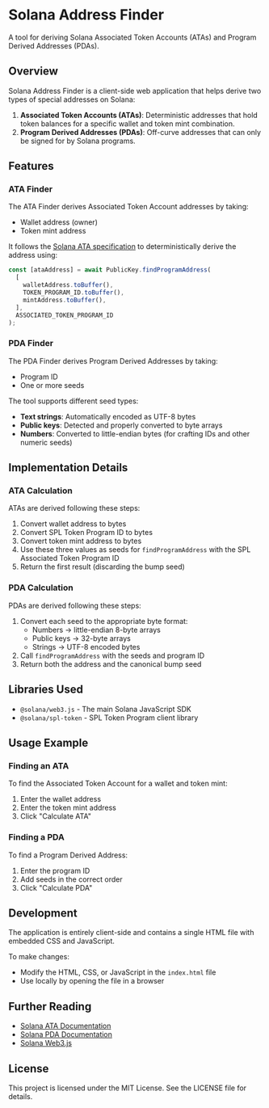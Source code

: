 # Solana Address Finder

A tool for deriving Solana Associated Token Accounts (ATAs) and Program Derived Addresses (PDAs).

## Overview

Solana Address Finder is a client-side web application that helps derive two types of special addresses on Solana:

1. **Associated Token Accounts (ATAs)**: Deterministic addresses that hold token balances for a specific wallet and token mint combination.
2. **Program Derived Addresses (PDAs)**: Off-curve addresses that can only be signed for by Solana programs.

## Features

### ATA Finder

The ATA Finder derives Associated Token Account addresses by taking:

- Wallet address (owner)
- Token mint address

It follows the [Solana ATA specification](https://spl.solana.com/associated-token-account) to deterministically derive the address using:

```javascript
const [ataAddress] = await PublicKey.findProgramAddress(
  [
    walletAddress.toBuffer(),
    TOKEN_PROGRAM_ID.toBuffer(),
    mintAddress.toBuffer(),
  ],
  ASSOCIATED_TOKEN_PROGRAM_ID
);
```

### PDA Finder

The PDA Finder derives Program Derived Addresses by taking:

- Program ID
- One or more seeds

The tool supports different seed types:

- **Text strings**: Automatically encoded as UTF-8 bytes
- **Public keys**: Detected and properly converted to byte arrays
- **Numbers**: Converted to little-endian bytes (for crafting IDs and other numeric seeds)

## Implementation Details

### ATA Calculation

ATAs are derived following these steps:

1. Convert wallet address to bytes
2. Convert SPL Token Program ID to bytes
3. Convert token mint address to bytes
4. Use these three values as seeds for `findProgramAddress` with the SPL Associated Token Program ID
5. Return the first result (discarding the bump seed)

### PDA Calculation

PDAs are derived following these steps:

1. Convert each seed to the appropriate byte format:
   - Numbers → little-endian 8-byte arrays
   - Public keys → 32-byte arrays
   - Strings → UTF-8 encoded bytes
2. Call `findProgramAddress` with the seeds and program ID
3. Return both the address and the canonical bump seed

## Libraries Used

- `@solana/web3.js` - The main Solana JavaScript SDK
- `@solana/spl-token` - SPL Token Program client library

## Usage Example

### Finding an ATA

To find the Associated Token Account for a wallet and token mint:

1. Enter the wallet address
2. Enter the token mint address
3. Click "Calculate ATA"

### Finding a PDA

To find a Program Derived Address:

1. Enter the program ID
2. Add seeds in the correct order
3. Click "Calculate PDA"

## Development

The application is entirely client-side and contains a single HTML file with embedded CSS and JavaScript.

To make changes:

- Modify the HTML, CSS, or JavaScript in the `index.html` file
- Use locally by opening the file in a browser

## Further Reading

- [Solana ATA Documentation](https://spl.solana.com/associated-token-account)
- [Solana PDA Documentation](https://solana.com/docs/core/pda)
- [Solana Web3.js](https://solana-labs.github.io/solana-web3.js/)

## License

This project is licensed under the MIT License. See the LICENSE file for details.
